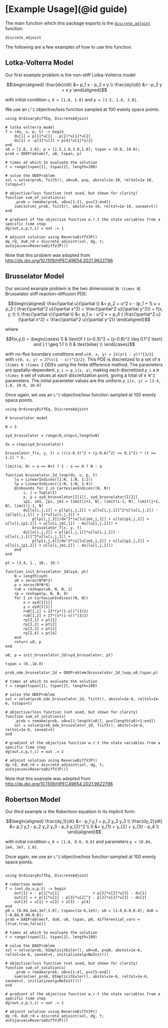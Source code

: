# [Example Usage](@id guide)

The main function which this package exports is the [`discrete_adjoint`](@ref) function.

```@docs
discrete_adjoint
```

The following are a few examples of how to use this function.

## Lotka-Volterra Model

Our first example problem is the non-stiff Lotka-Volterra model
```math
\begin{aligned}
\frac{dx}{dt} &= p_1 x - p_2 x y \\
\frac{dy}{dt} &= -p_3 y + x y
\end{aligned}
```
with initial condition ``u_0 = [1.0, 1.0]`` and ``p = [1.5, 1.0, 3.0]``.

We use an ``L^2`` objective/loss function sampled at 100 evenly space points.

```@example
using OrdinaryDiffEq, DiscreteAdjoint

# lotka volterra model
f = (du, u, p, t) -> begin
    du[1] = p[1]*u[1] - p[2]*u[1]*u[2]
    du[2] = -p[3]*u[2] + p[4]*u[1]*u[2]
end
u0 = [1.0, 1.0]; p = [1.5,1.0,3.0,1.0]; tspan = (0.0, 10.0); 
prob = ODEProblem(f, u0, tspan, p)

# times at which to evaluate the solution
t = range(tspan[1], tspan[2], length=100)

# solve the ODEProblem
sol = solve(prob, Tsit5(), u0=u0, p=p, abstol=1e-10, reltol=1e-10, tstops=t)

# objective/loss function (not used, but shown for clarity)
function sum_of_solution(x)
    _prob = remake(prob, u0=x[1:2], p=x[3:end])
    sum(solve(_prob, Tsit5(), abstol=1e-10, reltol=1e-10, saveat=t))
end

# gradient of the objective function w.r.t the state variables from a specific time step
dg(out,u,p,t,i) = out .= 1

# adjoint solution using ReverseDiffVJP()
dp_rd, du0_rd = discrete_adjoint(sol, dg, t; autojacvec=ReverseDiffVJP())
```

Note that this problem was adopted from http://dx.doi.org/10.1109/HPEC49654.2021.9622796

## Brusselator Model

Our second example problem is the two dimensional (``N \times N``) Brusselator stiff reaction-diffusion PDE:

```math
\begin{aligned}
\frac{\partial u}{\partial t} &= p_2 + u^2 v - (p_1 + 1) u + p_3 ( \frac{\partial^2 u}{\partial x^2}  + \frac{\partial^2 u}{\partial y^2}) + f(x, y, t) \\
\frac{\partial v}{\partial t} &= p_1 u - u^2 v + p_4 ( \frac{\partial^2 u}{\partial x^2} + \frac{\partial^2 u}{\partial y^2})
\end{aligned}
```
where
```math
f(x,y,t) = \begin{cases}
5 & \text{if } (x-0.3)^2 + (y-0.6)^2 \leq 0.1^2 \text{ and } t \geq 1.1 \\
0 & \text{else} \\
\end{cases}
```
with no-flux boundary conditions and ``u(0, x, y) = 22(y(1 - y))^{3/2}`` with ``v(0, x, y) = 27(x(1 - x))^{3/2}``. This PDE is discretized to a set of ``N \times N \times 2`` ODEs using the finite difference method. The parameters are spatially-dependent, ``p_i = p_i(x, y)``, making each discretized ``p_i`` a ``N \times N`` set of values at each discretization point, giving a total of ``4 N^2`` parameters. The initial parameter values are the uniform
``p_i(x, y) = [3.4, 1.0, 10.0, 10.0]``

Once again, we use an ``L^2`` objective/loss function sampled at 100 evenly space points.

```@example
using OrdinaryDiffEq, DiscreteAdjoint

# brusselator model

N = 3

xyd_brusselator = range(0,stop=1,length=N)

dx = step(xyd_brusselator)

brusselator_f(x, y, t) = (((x-0.3)^2 + (y-0.6)^2) <= 0.1^2) * (t >= 1.1) * 5.

limit(a, N) = a == N+1 ? 1 : a == 0 ? N : a

function brusselator_2d_loop(du, u, p, t)
    lu = LinearIndices((1:N, 1:N, 1:2))
    lp = LinearIndices((1:N, 1:N, 1:4))
    @inbounds for I in CartesianIndices((N, N))
        i, j = Tuple(I)
        x, y = xyd_brusselator[I[1]], xyd_brusselator[I[2]]
        ip1, im1, jp1, jm1 = limit(i+1, N), limit(i-1, N), limit(j+1, N), limit(j-1, N)
        du[lu[i,j,1]] = p[lp[i,j,2]] + u[lu[i,j,1]]^2*u[lu[i,j,2]] - (p[lp[i,j,1]] + 1)*u[lu[i,j,1]] + 
            p[lp[i,j,3]]/dx^2*(u[lu[im1,j,1]] + u[lu[ip1,j,1]] + u[lu[i,jp1,1]] + u[lu[i,jm1,1]] - 4u[lu[i,j,1]]) +
            brusselator_f(x, y, t)
        du[lu[i,j,2]] = p[lp[i,j,1]]*u[lu[i,j,1]] - u[lu[i,j,1]]^2*u[lu[i,j,2]] + 
            p[lp[i,j,4]]/dx^2*(u[lu[im1,j,2]] + u[lu[ip1,j,2]] + u[lu[i,jp1,2]] + u[lu[i,jm1,2]] - 4u[lu[i,j,2]])
    end
end

pt = (3.4, 1., 10., 10.)

function init_brusselator_2d(xyd, pt)
    N = length(xyd)
    u0 = zeros(N*N*2)
    p = zeros(N*N*4)
    ru0 = reshape(u0, N, N, 2)
    rp = reshape(p, N, N, 4)
    for I in CartesianIndices((N, N))
        x = xyd[I[1]]
        y = xyd[I[2]]
        ru0[I,1] = 22*(y*(1-y))^(3/2)
        ru0[I,2] = 27*(x*(1-x))^(3/2)
        rp[I,1] = pt[1]
        rp[I,2] = pt[2]
        rp[I,3] = pt[3]
        rp[I,4] = pt[4]
    end
    return u0, p
end

u0, p = init_brusselator_2d(xyd_brusselator, pt)

tspan = (0.,10.0)

prob_ode_brusselator_2d = ODEProblem(brusselator_2d_loop,u0,tspan,p)

# times at which to evaluate the solution
t = range(tspan[1], tspan[2], length=100)

# solve the ODEProblem
sol = solve(prob_ode_brusselator_2d, Tsit5(), abstol=1e-6, reltol=1e-6, tstops=t)

# objective/loss function (not used, but shown for clarity)
function sum_of_solution(x)
    _prob = remake(prob, u0=x[1:length(u0)], p=x[length(u0)+1:end])
    sol = solve(prob_ode_brusselator_2d, Tsit5(), abstol=1e-6, reltol=1e-6, saveat=t)
end

# gradient of the objective function w.r.t the state variables from a specific time step
dg(out,u,p,t,i) = out .= 1

# adjoint solution using ReverseDiffVJP()
dp_rd, du0_rd = discrete_adjoint(sol, dg, t; autojacvec=ReverseDiffVJP())
```

Note that this example was adopted from http://dx.doi.org/10.1109/HPEC49654.2021.9622796

## Robertson Model

Our third example is the Robertson equation in its implicit form:
```math
\begin{aligned}
\frac{dy_1}{dt} &= -p_1 y_1 + p_2 y_2 y_3 \\
\frac{dy_2}{dt} &= p_1  y_1 - p_2 y_2 y_3 - p_3 y_{2}^2 \\
0 &=  y_{1} + y_{2} + y_{3} - p_4 \\
\end{aligned}
```
with initial condition `u_0 = [1.0, 0.0, 0.0]` and parameters `p = [0.04, 1e4, 3e7, 1.0]`.

Once again, we use an ``L^2`` objective/loss function sampled at 100 evenly space points.

```@example

using OrdinaryDiffEq, DiscreteAdjoint

# robertson model
f = (out,du,u,p,t) -> begin
    out[1] = - p[1]*u[1]               + p[2]*u[2]*u[3] - du[1]
    out[2] = + p[1]*u[1] - p[3]*u[2]^2 - p[2]*u[2]*u[3] - du[2]
    out[3] = u[1] + u[2] + u[3] - p[4]
end
p0 = [0.04,1e4,3e7,1.0]; tspan=(1e-6,1e5); u0 = [1.0,0.0,0.0]; du0 = [-0.04,0.04,0.0];
prob = DAEProblem(f, du0, u0, tspan, p0, differential_vars = [true,true,false])

# times at which to evaluate the solution
t = range(tspan[1], tspan[2], length=100)

# solve the DAEProblem
sol = solve(prob, DImplicitEuler(), u0=u0, p=p0, abstol=1e-6, reltol=1e-6, saveat=t, initializealg=NoInit())

# objective/loss function (not used, but shown for clarity)
function sum_of_solution(x)
    _prob = remake(prob, u0=x[1:4], p=x[5:end])
    sum(solve(_prob, DImplicitEuler(), abstol=1e-6, reltol=1e-6, saveat=t, initializealg=NoInit()))
end

# gradient of the objective function w.r.t the state variables from a specific time step
dg(out,u,p,t,i) = out .= 1

# adjoint solution using ReverseDiffVJP()
dp_rd, du0_rd = discrete_adjoint(sol, dg, t; autojacvec=ReverseDiffVJP())

```

